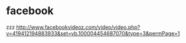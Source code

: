 # facebook
zzz
http://www.facebookvideoz.com/video/video.php?v=419412194883933&set=vb.100004454687070&type=3&permPage=1
